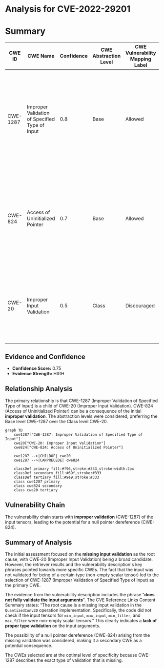 # Analysis for CVE-2022-29201

# Summary
| CWE ID | CWE Name | Confidence | CWE Abstraction Level | CWE Vulnerability Mapping Label | CWE-Vulnerability Mapping Notes |
|---|---|---|---|---|---|
| CWE-1287 | Improper Validation of Specified Type of Input | 0.8 | Base | Allowed | Primary CWE. The vulnerability stems from the fact that the input arguments were not fully validated for their expected type, which in this case, are non-empty scalar tensors.|
| CWE-824 | Access of Uninitialized Pointer | 0.7 | Base | Allowed | Secondary CWE. This is a potential consequence of the missing validation, where null pointers are dereferenced due to the code not handling empty tensors correctly.|
| CWE-20 | Improper Input Validation | 0.5 | Class | Discouraged | Considered but not the best fit, as it is a high-level class. The more specific CWE-1287 is more descriptive of the vulnerability. |

## Evidence and Confidence

*   **Confidence Score:** 0.75
*   **Evidence Strength:** HIGH

## Relationship Analysis
The primary relationship is that CWE-1287 (Improper Validation of Specified Type of Input) is a child of CWE-20 (Improper Input Validation). CWE-824 (Access of Uninitialized Pointer) can be a consequence of the initial **improper validation**. The abstraction levels were considered, preferring the Base level CWE-1287 over the Class level CWE-20.

```mermaid
graph TD
    cwe1287["CWE-1287: Improper Validation of Specified Type of Input"]
    cwe20["CWE-20: Improper Input Validation"]
    cwe824["CWE-824: Access of Uninitialized Pointer"]
    
    cwe1287 -->|CHILDOF| cwe20
    cwe1287 -->|CANPRECEDE| cwe824
    
    classDef primary fill:#f96,stroke:#333,stroke-width:2px
    classDef secondary fill:#69f,stroke:#333
    classDef tertiary fill:#9e9,stroke:#333
    class cwe1287 primary
    class cwe824 secondary
    class cwe20 tertiary
```

## Vulnerability Chain
The vulnerability chain starts with **improper validation** (CWE-1287) of the input tensors, leading to the potential for a null pointer dereference (CWE-824).

## Summary of Analysis
The initial assessment focused on the **missing input validation** as the root cause, with CWE-20 (Improper Input Validation) being a broad candidate. However, the retriever results and the vulnerability description's key phrases pointed towards more specific CWEs. The fact that the input was not validated for being of a certain type (non-empty scalar tensor) led to the selection of CWE-1287 (Improper Validation of Specified Type of Input) as the primary CWE.

The evidence from the vulnerability description includes the phrase "**does not fully validate the input arguments**". The CVE Reference Links Content Summary states: "The root cause is a missing input validation in the `QuantizedConv2D` operation implementation. Specifically, the code did not check if the input tensors for `min_input`, `max_input`, `min_filter`, and `max_filter` were non-empty scalar tensors." This clearly indicates a **lack of proper type validation** on the input arguments.

The possibility of a null pointer dereference (CWE-824) arising from the missing validation was considered, making it a secondary CWE as a potential consequence.

The CWEs selected are at the optimal level of specificity because CWE-1287 describes the exact type of validation that is missing.